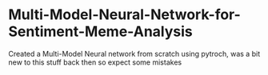 # Multi-Model-Neural-Network-for-Sentiment-Meme-Analysis

Created a Multi-Model Neural network from scratch using pytroch, was a bit new to this stuff back then so expect some mistakes
